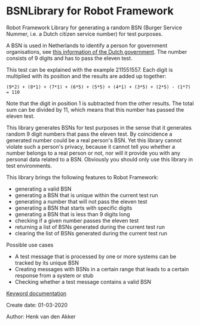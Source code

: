 # BSNLibrary for Robot Framework

Robot Framework Library for generating a random BSN (Burger Service Nummer, i.e. a
Dutch citizen service number) for test purposes.

A BSN is used in Netherlands to identify a person for government organisations, see
[this information of the Dutch government](https://www.government.nl/topics/personal-data/citizen-service-number-bsn).
The number consists of 9 digits and has to pass the eleven test.

This test can be explained with the example 211551557. Each digit is multiplied with
its position and the results are added up together:

``(9*2) + (8*1) + (7*1) + (6*5) + (5*5) + (4*1) + (3*5) + (2*5) - (1*7) = 110``

Note that the digit in position 1 is subtracted from the other results. The total
sum can be divided by 11, which means that this number has passed the eleven test.

This library generates BSNs for test purposes in the sense that it generates random
9 digit numbers that pass the eleven test. By coincidence a generated number could
be a real person's BSN. Yet this library cannot violate such a person's privacy,
because it cannot tell you whether a number belongs to a real person or not, nor
will it provide you with any personal data related to a BSN. Obviously you should
only use this library in test environments.

This library brings the following features to Robot Framework:
- generating a valid BSN
- generating a BSN that is unique within the current test run
- generating a number that will not pass the eleven test
- generating a BSN that starts with specific digits
- generating a BSN that is less than 9 digits long
- checking if a given number passes the eleven test
- returning a list of BSNs generated during the current test run
- clearing the list of BSNs generated during the current test run

Possible use cases
- A test message that is processed by one or more systems can be tracked by its unique BSN
- Creating messages with BSNs in a certain range that leads to a certain response from a system or stub
- Checking whether a test message contains a valid BSN

[Keyword documentation](https://haaihenkie.github.io/bsnlibrary/)

Create date: 01-03-2020

Author: Henk van den Akker
